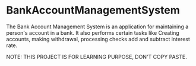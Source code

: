 # BankAccountManagementSystem
The Bank Account Management System is an application for maintaining a person's account in a bank. It also performs certain tasks like Creating accounts, making withdrawal, processing checks add and subtract interest rate.

NOTE: THIS PROJECT IS FOR LEARNING PURPOSE, DON'T COPY PASTE. 
